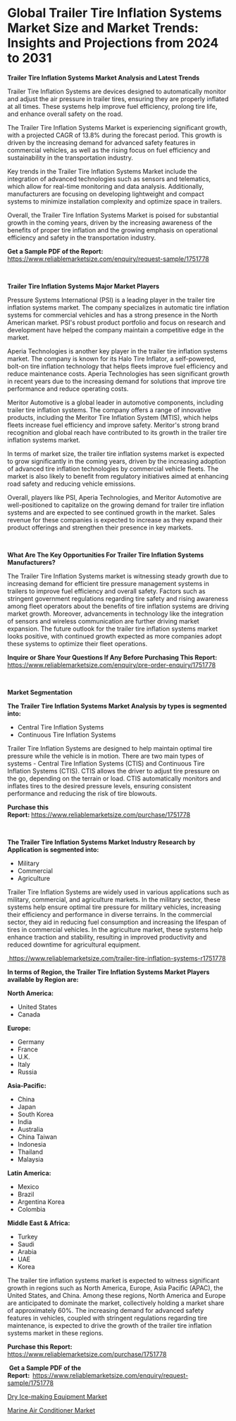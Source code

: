 <p><h1>Global Trailer Tire Inflation Systems Market Size and Market Trends: Insights and Projections from 2024 to 2031</h1></p><p><strong>Trailer Tire Inflation Systems Market Analysis and Latest Trends</strong></p>
<p><p>Trailer Tire Inflation Systems are devices designed to automatically monitor and adjust the air pressure in trailer tires, ensuring they are properly inflated at all times. These systems help improve fuel efficiency, prolong tire life, and enhance overall safety on the road.</p><p>The Trailer Tire Inflation Systems Market is experiencing significant growth, with a projected CAGR of 13.8% during the forecast period. This growth is driven by the increasing demand for advanced safety features in commercial vehicles, as well as the rising focus on fuel efficiency and sustainability in the transportation industry.</p><p>Key trends in the Trailer Tire Inflation Systems Market include the integration of advanced technologies such as sensors and telematics, which allow for real-time monitoring and data analysis. Additionally, manufacturers are focusing on developing lightweight and compact systems to minimize installation complexity and optimize space in trailers.</p><p>Overall, the Trailer Tire Inflation Systems Market is poised for substantial growth in the coming years, driven by the increasing awareness of the benefits of proper tire inflation and the growing emphasis on operational efficiency and safety in the transportation industry.</p></p>
<p><strong>Get a Sample PDF of the Report:&nbsp;</strong> <a href="https://www.reliablemarketsize.com/enquiry/request-sample/1751778">https://www.reliablemarketsize.com/enquiry/request-sample/1751778</a></p>
<p>&nbsp;</p>
<p><strong>Trailer Tire Inflation Systems Major Market Players</strong></p>
<p><p>Pressure Systems International (PSI) is a leading player in the trailer tire inflation systems market. The company specializes in automatic tire inflation systems for commercial vehicles and has a strong presence in the North American market. PSI's robust product portfolio and focus on research and development have helped the company maintain a competitive edge in the market.</p><p>Aperia Technologies is another key player in the trailer tire inflation systems market. The company is known for its Halo Tire Inflator, a self-powered, bolt-on tire inflation technology that helps fleets improve fuel efficiency and reduce maintenance costs. Aperia Technologies has seen significant growth in recent years due to the increasing demand for solutions that improve tire performance and reduce operating costs.</p><p>Meritor Automotive is a global leader in automotive components, including trailer tire inflation systems. The company offers a range of innovative products, including the Meritor Tire Inflation System (MTIS), which helps fleets increase fuel efficiency and improve safety. Meritor's strong brand recognition and global reach have contributed to its growth in the trailer tire inflation systems market.</p><p>In terms of market size, the trailer tire inflation systems market is expected to grow significantly in the coming years, driven by the increasing adoption of advanced tire inflation technologies by commercial vehicle fleets. The market is also likely to benefit from regulatory initiatives aimed at enhancing road safety and reducing vehicle emissions.</p><p>Overall, players like PSI, Aperia Technologies, and Meritor Automotive are well-positioned to capitalize on the growing demand for trailer tire inflation systems and are expected to see continued growth in the market. Sales revenue for these companies is expected to increase as they expand their product offerings and strengthen their presence in key markets.</p></p>
<p>&nbsp;</p>
<p><strong>What Are The Key Opportunities For Trailer Tire Inflation Systems Manufacturers?</strong></p>
<p><p>The Trailer Tire Inflation Systems market is witnessing steady growth due to increasing demand for efficient tire pressure management systems in trailers to improve fuel efficiency and overall safety. Factors such as stringent government regulations regarding tire safety and rising awareness among fleet operators about the benefits of tire inflation systems are driving market growth. Moreover, advancements in technology like the integration of sensors and wireless communication are further driving market expansion. The future outlook for the trailer tire inflation systems market looks positive, with continued growth expected as more companies adopt these systems to optimize their fleet operations.</p></p>
<p><strong>Inquire or Share Your Questions If Any Before Purchasing This Report:</strong> <a href="https://www.reliablemarketsize.com/enquiry/pre-order-enquiry/1751778">https://www.reliablemarketsize.com/enquiry/pre-order-enquiry/1751778</a></p>
<p>&nbsp;</p>
<p><strong>Market Segmentation</strong></p>
<p><strong>The Trailer Tire Inflation Systems Market Analysis by types is segmented into:</strong></p>
<p><ul><li>Central Tire Inflation Systems</li><li>Continuous Tire Inflation Systems</li></ul></p>
<p><p>Trailer Tire Inflation Systems are designed to help maintain optimal tire pressure while the vehicle is in motion. There are two main types of systems - Central Tire Inflation Systems (CTIS) and Continuous Tire Inflation Systems (CTIS). CTIS allows the driver to adjust tire pressure on the go, depending on the terrain or load. CTIS automatically monitors and inflates tires to the desired pressure levels, ensuring consistent performance and reducing the risk of tire blowouts.</p></p>
<p><strong>Purchase this Report:&nbsp;</strong><a href="https://www.reliablemarketsize.com/purchase/1751778">https://www.reliablemarketsize.com/purchase/1751778</a></p>
<p>&nbsp;</p>
<p><strong>The Trailer Tire Inflation Systems Market Industry Research by Application is segmented into:</strong></p>
<p><ul><li>Military</li><li>Commercial</li><li>Agriculture</li></ul></p>
<p><p>Trailer Tire Inflation Systems are widely used in various applications such as military, commercial, and agriculture markets. In the military sector, these systems help ensure optimal tire pressure for military vehicles, increasing their efficiency and performance in diverse terrains. In the commercial sector, they aid in reducing fuel consumption and increasing the lifespan of tires in commercial vehicles. In the agriculture market, these systems help enhance traction and stability, resulting in improved productivity and reduced downtime for agricultural equipment.</p></p>
<p><a href="https://www.reliablemarketsize.com/trailer-tire-inflation-systems-r1751778">&nbsp;https://www.reliablemarketsize.com/trailer-tire-inflation-systems-r1751778</a></p>
<p><strong>In terms of Region, the Trailer Tire Inflation Systems Market Players available by Region are:</strong></p>
<p>
    <p> <strong> North America: </strong>
        <ul>
            <li>United States</li>
            <li>Canada</li>
        </ul>
        </p> 
    <p> <strong> Europe: </strong>
        <ul>
            <li>Germany</li>
            <li>France</li>
            <li>U.K.</li>
            <li>Italy</li>
            <li>Russia</li>
        </ul>
        </p> 
    <p> <strong> Asia-Pacific: </strong>
        <ul>
            <li>China</li>
            <li>Japan</li>
            <li>South Korea</li>
            <li>India</li>
            <li>Australia</li>
            <li>China Taiwan</li>
            <li>Indonesia</li>
            <li>Thailand</li>
            <li>Malaysia</li>
        </ul>
        </p> 
    <p> <strong> Latin America: </strong>
        <ul>
            <li>Mexico</li>
            <li>Brazil</li>
            <li>Argentina Korea</li>
            <li>Colombia</li>
        </ul>
        </p> 
    <p> <strong> Middle East & Africa: </strong>
        <ul>
            <li>Turkey</li>
            <li>Saudi</li>
            <li>Arabia</li>
            <li>UAE</li>
            <li>Korea</li>
        </ul>
    </p>
    </p>
<p><p>The trailer tire inflation systems market is expected to witness significant growth in regions such as North America, Europe, Asia Pacific (APAC), the United States, and China. Among these regions, North America and Europe are anticipated to dominate the market, collectively holding a market share of approximately 60%. The increasing demand for advanced safety features in vehicles, coupled with stringent regulations regarding tire maintenance, is expected to drive the growth of the trailer tire inflation systems market in these regions.</p></p>
<p><strong>Purchase this Report: </strong><a href="https://www.reliablemarketsize.com/purchase/1751778">https://www.reliablemarketsize.com/purchase/1751778</a></p>
<p>&nbsp;<strong>Get a Sample PDF of the Report:&nbsp;&nbsp;</strong><a href="https://www.reliablemarketsize.com/enquiry/request-sample/1751778">https://www.reliablemarketsize.com/enquiry/request-sample/1751778</a></p>
<p><strong></strong></p>
<p><p><a href="https://github.com/daviYvette/Market-Research-Report-List-1/blob/main/dry-ice-making-equipment-market.md">Dry Ice-making Equipment Market</a></p><p><a href="https://github.com/LavernaCole76/Market-Research-Report-List-1/blob/main/marine-air-conditioner-market.md">Marine Air Conditioner Market</a></p></p>